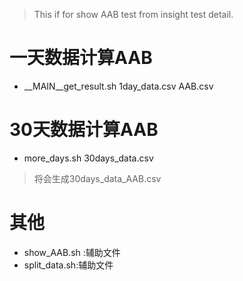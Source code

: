 > This if for show AAB test from insight test detail.
 
# 一天数据计算AAB
- __MAIN__get_result.sh  1day_data.csv  AAB.csv

# 30天数据计算AAB
- more_days.sh 30days_data.csv 
> 将会生成30days_data_AAB.csv

# 其他
- show_AAB.sh :辅助文件
- split_data.sh:辅助文件
